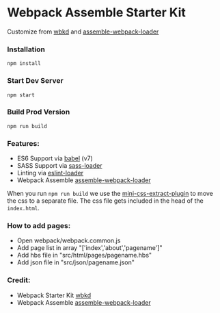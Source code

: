 # Webpack Assemble Starter Kit

Customize from [wbkd](https://github.com/wbkd/webpack-starter) and [assemble-webpack-loader](https://github.com/conechan/assemble-webpack-loader) 


### Installation

```
npm install
```

### Start Dev Server

```
npm start
```

### Build Prod Version

```
npm run build
```

### Features:

* ES6 Support via [babel](https://babeljs.io/) (v7)
* SASS Support via [sass-loader](https://github.com/jtangelder/sass-loader)
* Linting via [eslint-loader](https://github.com/MoOx/eslint-loader)
* Webpack Assemble [assemble-webpack-loader](https://github.com/conechan/assemble-webpack-loader)

When you run `npm run build` we use the [mini-css-extract-plugin](https://github.com/webpack-contrib/mini-css-extract-plugin) to move the css to a separate file. The css file gets included in the head of the `index.html`.

### How to add pages:
* Open webpack/webpack.common.js
* Add page list in array "['index','about','pagename']"
* Add hbs file in "src/html/pages/pagename.hbs"
* Add json file in "src/json/pagename.json"


### Credit:
* Webpack Starter Kit [wbkd](https://github.com/wbkd/webpack-starter)
* Webpack Assemble [assemble-webpack-loader](https://github.com/conechan/assemble-webpack-loader)